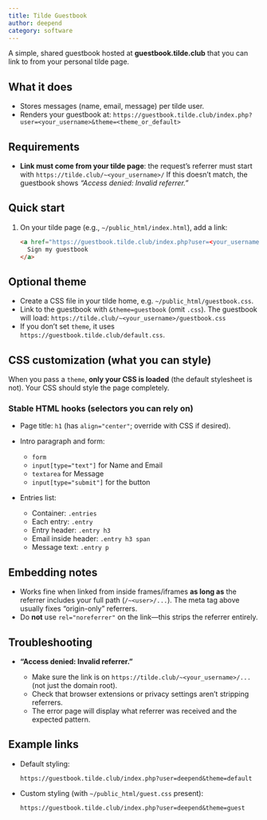 ```yaml
---
title: Tilde Guestbook
author: deepend
category: software
---
```


A simple, shared guestbook hosted at **guestbook.tilde.club** that you can link to from your personal tilde page.

## What it does

* Stores messages (name, email, message) per tilde user.
* Renders your guestbook at:
  `https://guestbook.tilde.club/index.php?user=<your_username>&theme=<theme_or_default>`

## Requirements

* **Link must come from your tilde page**: the request’s referrer must start with
  `https://tilde.club/~<your_username>/`
  If this doesn’t match, the guestbook shows *“Access denied: Invalid referrer.”*

## Quick start

1. On your tilde page (e.g., `~/public_html/index.html`), add a link:

   ```html
   <a href="https://guestbook.tilde.club/index.php?user=<your_username>&theme=default">
     Sign my guestbook
   </a>
   ```

## Optional theme

* Create a CSS file in your tilde home, e.g. `~/public_html/guestbook.css`.
* Link to the guestbook with `&theme=guestbook` (omit `.css`).
  The guestbook will load:
  `https://tilde.club/~<your_username>/guestbook.css`
* If you don’t set `theme`, it uses `https://guestbook.tilde.club/default.css`.

## CSS customization (what you can style)

When you pass a `theme`, **only your CSS is loaded** (the default stylesheet is not). Your CSS should style the page completely.

### Stable HTML hooks (selectors you can rely on)

* Page title: `h1` (has `align="center"`; override with CSS if desired).
* Intro paragraph and form:

  * `form`
  * `input[type="text"]` for Name and Email
  * `textarea` for Message
  * `input[type="submit"]` for the button
* Entries list:

  * Container: `.entries`
  * Each entry: `.entry`
  * Entry header: `.entry h3`
  * Email inside header: `.entry h3 span`
  * Message text: `.entry p`

## Embedding notes

* Works fine when linked from inside frames/iframes **as long as** the referrer includes your full path (`/~<user>/...`). The meta tag above usually fixes “origin-only” referrers.
* Do **not** use `rel="noreferrer"` on the link—this strips the referrer entirely.

## Troubleshooting

* **“Access denied: Invalid referrer.”**

  * Make sure the link is on `https://tilde.club/~<your_username>/...` (not just the domain root).
  * Check that browser extensions or privacy settings aren’t stripping referrers.
  * The error page will display what referrer was received and the expected pattern.

## Example links

* Default styling:

  ```
  https://guestbook.tilde.club/index.php?user=deepend&theme=default
  ```
* Custom styling (with `~/public_html/guest.css` present):

  ```
  https://guestbook.tilde.club/index.php?user=deepend&theme=guest
  ```
